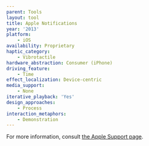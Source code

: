 ```yaml
---
parent: Tools
layout: tool
title: Apple Notifications
year: '2013'
platform:
    - iOS
availability: Proprietary
haptic_category:
    - Vibrotactile
hardware_abstraction: Consumer (iPhone)
driving_feature:
    - Time
effect_localization: Device-centric
media_support:
    - None
iterative_playback: 'Yes'
design_approaches:
    - Process
interaction_metaphors:
    - Demonstration
---
```

For more information, consult [the Apple Support page](https://support.apple.com/en-ca/guide/iphone/iph07c867f28/12.0/ios/12.0).
